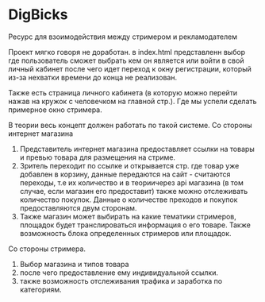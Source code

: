 # DigBicks
Ресурс для взоимодействия между стримером и рекламодателем

Проект мягко говоря не доработан.
в index.html представленн выбор где пользователь сможет выбрать кем он является или войти в свой личный кабинет после чего идет переход к окну регистрации, который из-за нехватки времени до конца не реализован.

Также есть страница личного кабинета (в которую можно перейти нажав на кружок с человечком на главной стр.).
Где мы успели сделать примерное окно стримера.

В теории весь концепт должен работать по такой системе. 
Со стороны интернет магазина
1) Представитель интернет магазина предоставляет ссылки на товары и превью товара для размещения на стриме. 
2) Зритель переходит по ссылке и открывается стр. где товар уже добавлен в корзину, данные передаются на сайт - считаются переходы, т.е их количество и в теориичерез api магазина (в том случае, если магазин его предоставит) также можно отслеживать количество покупок. Данные о количестве преходов и покупок предоставляются двум сторонам.
3) Также магазин может выбирать на какие тематики стримеров, площадок будет транслироваться информация о его товаре. Также возможность блока определенных стримеров или площадок. 

Со стороны стримера.

1) Выбор магазина и типов товара
2) после чего предоставление ему индивидуальной ссылки.
3) также возможность отслеживания трафика и заработка по категориям.  

